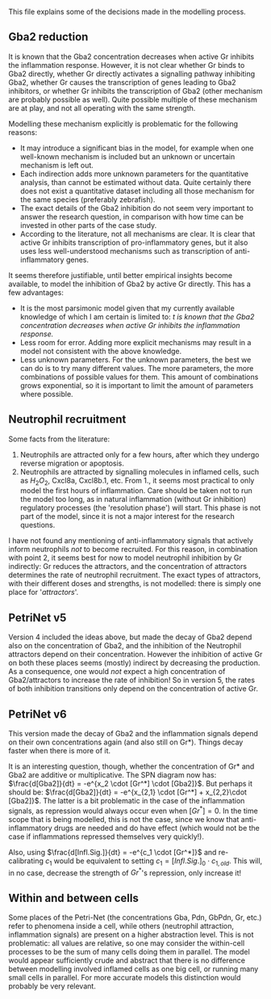 This file explains some of the decisions made in the modelling process.

## Gba2 reduction
It is known that the Gba2 concentration decreases
when active Gr inhibits the inflammation response.
However, it is not clear whether Gr binds to Gba2 directly,
whether Gr directly activates a signalling pathway inhibiting Gba2,
whether Gr causes the transcription of genes leading to Gba2 inhibitors,
or whether Gr inhibits the transcription of Gba2
(other mechanism are probably possible as well).
Quite possible multiple of these mechanism are at play,
and not all operating with the same strength.

Modelling these mechanism explicitly is problematic for the following reasons:
* It may introduce a significant bias in the model,
    for example when one well-known mechanism is included
    but an unknown or uncertain mechanism is left out.
* Each indirection adds more unknown parameters for the quantitative analysis,
    than cannot be estimated without data.
    Quite certainly there does not exist a quantitative dataset
    including all those mechanism for the same species (preferably zebrafish).
* The exact details of the Gba2 inhibition do not seem very important
    to answer the research question, in comparison with
    how time can be invested in other parts of the case study.
* According to the literature, not all mechanisms are clear.
    It is clear that active Gr inhibits transcription of pro-inflammatory genes,
    but it also uses less well-understood mechanisms
    such as transcription of anti-inflammatory genes.

It seems therefore justifiable, 
until better empirical insights become available,
to model the inhibition of Gba2 by active Gr directly.
This has a few advantages:
* It is the most parsimonic model given that my currently available
    knowledge of which I am certain is limited to:
    *t is known that the Gba2 concentration decreases*
    *when active Gr inhibits the inflammation response.*
* Less room for error. Adding more explicit mechanisms
    may result in a model not consistent with the above knowledge.
* Less unknown parameters. For the unknown parameters,
    the best we can do is to try many different values.
    The more parameters, the more combinations of possible
    values for them. This amount of combinations grows exponential,
    so it is important to limit the amount of parameters where possible.

## Neutrophil recruitment
Some facts from the literature:
1. Neutrophils are attracted only for a few hours, after which they
    undergo reverse migration or apoptosis.
2. Neutrophils are attracted by signalling molecules in inflamed cells,
    such as $H_2O_2$, Cxcl8a, Cxcl8b.1, etc.
From 1., it seems most practical to only model the first hours of
inflammation. Care should be taken not to run the model too long,
as in natural inflammation (without Gr inhibition) regulatory
processes (the 'resolution phase') will start.
This phase is not part of the model, since it is not a major interest
for the research questions.

I have not found any mentioning of anti-inflammatory signals that 
actively inform neutrophils *not* to become recruited.
For this reason, in combination with point 2,
it seems best for now to model neutrophil inhibition by Gr indirectly:
Gr reduces the attractors, and the concentration
of attractors determines the rate of neutrophil recruitment.
The exact types of attractors, with their different doses and
strengths, is not modelled: there is simply one place for '*attractors*'.

## PetriNet v5
Version 4 included the ideas above,
but made the decay of Gba2 depend also on the concentration of Gba2,
and the inhibition of the Neutrophil attractors depend on their concentration.
However the inhibition of active Gr on both these places
seems (mostly) indirect by decreasing the production.
As a consequence, one would *not* expect a high concentration 
of Gba2/attractors to increase the rate of inhibition!
So in version 5, the rates of both inhibition transitions
only depend on the concentration of active Gr.

## PetriNet v6
This version made the decay of Gba2 and the inflammation signals
depend on their own concentrations again (and also still on Gr*).
Things decay faster when there is more of it.

It is an interesting question, though, whether
the concentration of Gr* and Gba2 are additive or multiplicative.
The SPN diagram now has:
$\frac{d[Gba2]}{dt} = -e^{x_2 \cdot [Gr^*] \cdot [Gba2]}$.
But perhaps it should be:
$\frac{d[Gba2]}{dt} = -e^{x_{2,1} \cdot [Gr^*] + x_{2,2}\cdot [Gba2]}$.
The latter is a bit problematic in the case
of the inflammation signals,
as repression would always occur
even when $[Gr^*] = 0$.
In the time scope that is being modelled,
this is not the case,
since we know that anti-inflammatory drugs
are needed and do have effect
(which would not be the case if
inflammations repressed themselves very quickly!).

Also, using 
$\frac{d[Infl.Sig.]}{dt} = -e^{c_1 \cdot [Gr^*]}$
and re-calibrating $c_1$ would
be equivalent to setting 
$c_1 = [Infl.Sig.]_0 \cdot c_{1, \mathit{old}}$.
This will, in no case, decrease the strength
of $Gr^*$'s repression, only increase it!

## Within and between cells
Some places of the Petri-Net (the concentrations Gba, Pdn, GbPdn,
Gr, etc.) refer to phenomena inside a cell,
while others (neutrophil attraction, inflammation signals)
are present on a higher abstraction level.
This is not problematic: all values are relative,
so one may consider the within-cell processes
to be the sum of many cells doing them in parallel.
The model would appear sufficiently crude and abstract
that there is no difference between modelling involved
inflamed cells as one big cell, 
or running many small cells in parallel.
For more accurate models this distinction would
probably be very relevant.